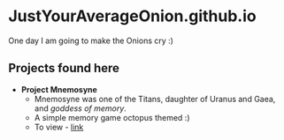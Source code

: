 # JustYourAverageOnion.github.io
One day I am going to make the Onions cry :)

## Projects found here
  - **Project Mnemosyne**
    - Mnemosyne was one of the Titans, daughter of Uranus and Gaea, and *goddess of memory*.
    - A simple memory game octopus themed :)
    - To view - [link](https://justyouraverageonion.github.io/ProjectMnemosyne)
